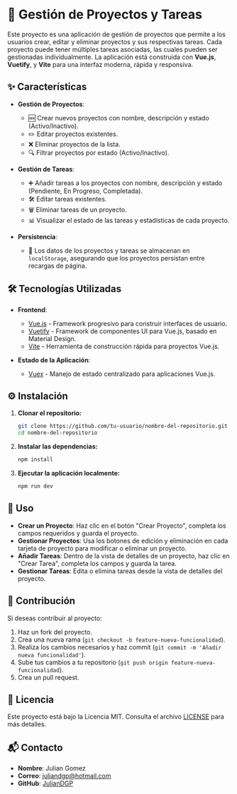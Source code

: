 # 🚀 **Gestión de Proyectos y Tareas**

Este proyecto es una aplicación de gestión de proyectos que permite a los usuarios crear, editar y eliminar proyectos y sus respectivas tareas. Cada proyecto puede tener múltiples tareas asociadas, las cuales pueden ser gestionadas individualmente. La aplicación está construida con **Vue.js**, **Vuetify**, y **Vite** para una interfaz moderna, rápida y responsiva.

## ✨ **Características**

- **Gestión de Proyectos**:
  - 🆕 Crear nuevos proyectos con nombre, descripción y estado (Activo/Inactivo).
  - ✏️ Editar proyectos existentes.
  - ❌ Eliminar proyectos de la lista.
  - 🔍 Filtrar proyectos por estado (Activo/Inactivo).

- **Gestión de Tareas**:
  - ➕ Añadir tareas a los proyectos con nombre, descripción y estado (Pendiente, En Progreso, Completada).
  - 🛠️ Editar tareas existentes.
  - 🗑️ Eliminar tareas de un proyecto.
  - 📊 Visualizar el estado de las tareas y estadísticas de cada proyecto.

- **Persistencia**:
  - 💾 Los datos de los proyectos y tareas se almacenan en `localStorage`, asegurando que los proyectos persistan entre recargas de página.

## 🛠️ **Tecnologías Utilizadas**

- **Frontend**:
  - [Vue.js](https://vuejs.org/) - Framework progresivo para construir interfaces de usuario.
  - [Vuetify](https://vuetifyjs.com/en/) - Framework de componentes UI para Vue.js, basado en Material Design.
  - [Vite](https://vitejs.dev/) - Herramienta de construcción rápida para proyectos Vue.js.

- **Estado de la Aplicación**:
  - [Vuex](https://vuex.vuejs.org/) - Manejo de estado centralizado para aplicaciones Vue.js.

## ⚙️ **Instalación**

1. **Clonar el repositorio:**

   ```bash
   git clone https://github.com/tu-usuario/nombre-del-repositorio.git
   cd nombre-del-repositorio
2. **Instalar las dependencias:**

   ```bash
   npm install
   
3. **Ejecutar la aplicación localmente:**

   ```bash
   npm run dev

## 📖 **Uso**

- **Crear un Proyecto**: Haz clic en el botón "Crear Proyecto", completa los campos requeridos y guarda el proyecto.
- **Gestionar Proyectos**: Usa los botones de edición y eliminación en cada tarjeta de proyecto para modificar o eliminar un proyecto.
- **Añadir Tareas**: Dentro de la vista de detalles de un proyecto, haz clic en "Crear Tarea", completa los campos y guarda la tarea.
- **Gestionar Tareas**: Edita o elimina tareas desde la vista de detalles del proyecto.

## 🤝 **Contribución**

Si deseas contribuir al proyecto:

1. Haz un fork del proyecto.
2. Crea una nueva rama (`git checkout -b feature-nueva-funcionalidad`).
3. Realiza los cambios necesarios y haz commit (`git commit -m 'Añadir nueva funcionalidad'`).
4. Sube tus cambios a tu repositorio (`git push origin feature-nueva-funcionalidad`).
5. Crea un pull request.

## 📝 **Licencia**

Este proyecto está bajo la Licencia MIT. Consulta el archivo [LICENSE](LICENSE) para más detalles.

## 📬 **Contacto**

- **Nombre**: Julian Gomez
- **Correo**: juliandgp@hotmail.com
- **GitHub**: [JulianDGP](https://github.com/JulianDGP)
